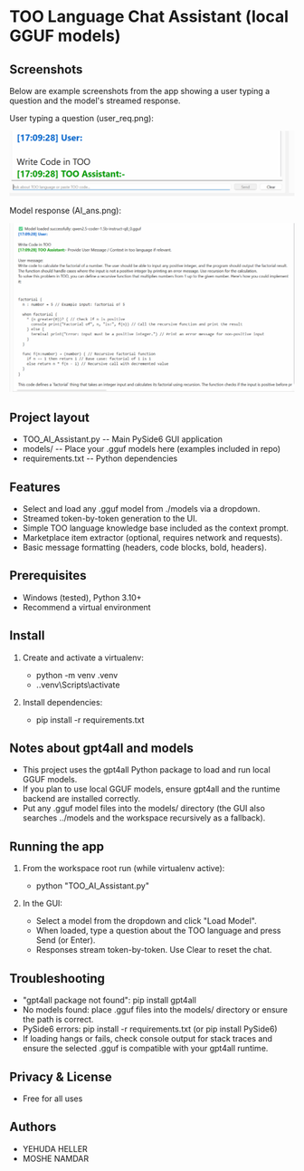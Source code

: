 TOO Language Chat Assistant (local GGUF models)
==============================================

Screenshots
-----------
Below are example screenshots from the app showing a user typing a question and the model's streamed response.

User typing a question (user_req.png):

![User typing question](user_req.png)

Model response (AI_ans.png):

![Model answer](AI_ans.png)


Project layout
--------------
- TOO_AI_Assistant.py    -- Main PySide6 GUI application 
- models/                -- Place your .gguf models here (examples included in repo)
- requirements.txt       -- Python dependencies

Features
--------
- Select and load any .gguf model from ./models via a dropdown.
- Streamed token-by-token generation to the UI.
- Simple TOO language knowledge base included as the context prompt.
- Marketplace item extractor (optional, requires network and requests).
- Basic message formatting (headers, code blocks, bold, headers).

Prerequisites
-------------
- Windows (tested), Python 3.10+
- Recommend a virtual environment

Install
-------
1. Create and activate a virtualenv:
   - python -m venv .venv
   - .\.venv\Scripts\activate

2. Install dependencies:
   - pip install -r requirements.txt

Notes about gpt4all and models
-----------------------------
- This project uses the gpt4all Python package to load and run local GGUF models.
- If you plan to use local GGUF models, ensure gpt4all and the runtime backend are installed correctly.
- Put any .gguf model files into the models/ directory (the GUI also searches ../models and the workspace recursively as a fallback).

Running the app
---------------
1. From the workspace root run (while virtualenv active):
   - python "TOO_AI_Assistant.py"

2. In the GUI:
   - Select a model from the dropdown and click "Load Model".
   - When loaded, type a question about the TOO language and press Send (or Enter).
   - Responses stream token-by-token. Use Clear to reset the chat.

Troubleshooting
---------------
- "gpt4all package not found": pip install gpt4all
- No models found: place .gguf files into the models/ directory or ensure the path is correct.
- PySide6 errors: pip install -r requirements.txt (or pip install PySide6)
- If loading hangs or fails, check console output for stack traces and ensure the selected .gguf is compatible with your gpt4all runtime.

Privacy & License
-----------------
- Free for all uses


Authors
-------
- YEHUDA HELLER
- MOSHE NAMDAR


